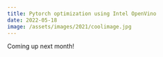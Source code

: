```yaml
---
title: Pytorch optimization using Intel OpenVino
date: 2022-05-18
image: /assets/images/2021/coolimage.jpg
---
```


Coming up next month!
